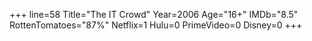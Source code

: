 +++
line=58
Title="The IT Crowd"
Year=2006
Age="16+"
IMDb="8.5"
RottenTomatoes="87%"
Netflix=1
Hulu=0
PrimeVideo=0
Disney=0
+++

